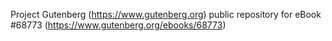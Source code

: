 Project Gutenberg (https://www.gutenberg.org) public repository for eBook #68773 (https://www.gutenberg.org/ebooks/68773)
